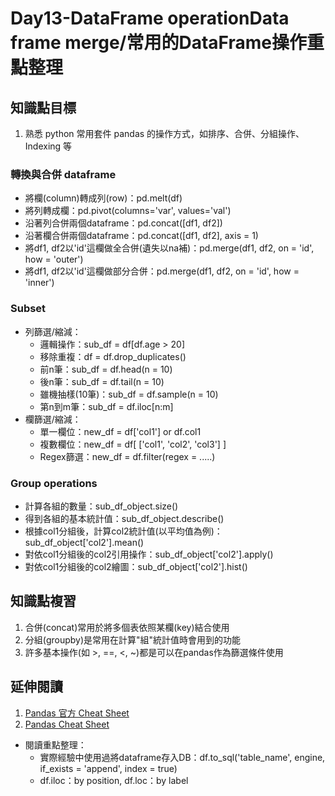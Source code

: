 # Day13-DataFrame operationData frame merge/常用的DataFrame操作重點整理
## 知識點目標
1. 熟悉 python 常用套件 pandas 的操作方式，如排序、合併、分組操作、Indexing 等

### 轉換與合併 dataframe
- 將欄(column)轉成列(row)：pd.melt(df)
- 將列轉成欄：pd.pivot(columns='var', values='val')
- 沿著列合併兩個dataframe：pd.concat([df1, df2])
- 沿著欄合併兩個dataframe：pd.concat([df1, df2], axis = 1)
- 將df1, df2以'id'這欄做全合併(遺失以na補)：pd.merge(df1, df2, on = 'id', how = 'outer')
- 將df1, df2以'id'這欄做部分合併：pd.merge(df1, df2, on = 'id', how = 'inner')

### Subset
- 列篩選/縮減：
    - 邏輯操作：sub_df = df[df.age > 20]
    - 移除重複：df = df.drop_duplicates()
    - 前n筆：sub_df = df.head(n = 10)
    - 後n筆：sub_df = df.tail(n = 10)
    - 雖機抽樣(10筆)：sub_df = df.sample(n = 10)
    - 第n到m筆：sub_df = df.iloc[n:m]
- 欄篩選/縮減：
    - 單一欄位：new_df = df['col1'] or df.col1
    - 複數欄位：new_df = df[ ['col1', 'col2', 'col3'] ]
    - Regex篩選：new_df = df.filter(regex = .....)

### Group operations
- 計算各組的數量：sub_df_object.size()
- 得到各組的基本統計值：sub_df_object.describe()
- 根據col1分組後，計算col2統計值(以平均值為例)：sub_df_object['col2'].mean()
- 對依col1分組後的col2引用操作：sub_df_object['col2'].apply()
- 對依col1分組後的col2繪圖：sub_df_object['col2'].hist()

## 知識點複習
1. 合併(concat)常用於將多個表依照某欄(key)結合使用
2. 分組(groupby)是常用在計算"組"統計值時會用到的功能
3. 許多基本操作(如 >, ==, <, ~)都是可以在pandas作為篩選條件使用

## 延伸閱讀
1. [Pandas 官方 Cheat Sheet](https://pandas.pydata.org/Pandas_Cheat_Sheet.pdf)
2. [Pandas Cheat Sheet](https://assets.datacamp.com/blog_assets/PandasPythonForDataScience.pdf)
-  閱讀重點整理：
    - 實際經驗中使用過將dataframe存入DB：df.to_sql('table_name', engine, if_exists = 'append', index = true)
    - df.iloc：by position, df.loc：by label